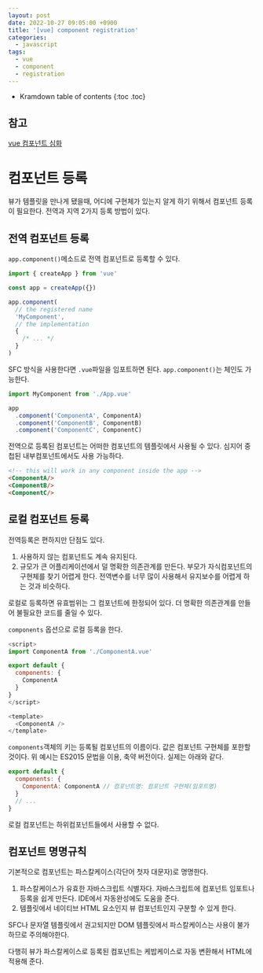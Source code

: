 ```yaml
---
layout: post
date: 2022-10-27 09:05:00 +0900
title: '[vue] component registration'
categories:
  - javascript
tags:
  - vue
  - component
  - registration
---
```


* Kramdown table of contents
{:toc .toc}

## 참고

[vue 컴포넌트 심화](https://vuejs.org/guide/components/registration.html)


# 컴포넌트 등록

뷰가 템플릿을 만나게 됐을때, 어디에 구현체가 있는지 알게 하기 위해서 컴포넌트 등록이 필요한다. 전역과 지역 2가지 등록 방법이 있다. 

## 전역 컴포넌트 등록

`app.component()`메소드로 전역 컴포넌트로 등록할 수 있다. 


```js
import { createApp } from 'vue'

const app = createApp({})

app.component(
  // the registered name
  'MyComponent',
  // the implementation
  {
    /* ... */
  }
)
````

SFC 방식을 사용한다면 `.vue`파일을 임포트하면 된다. `app.component()`는 체인도 가능한다. 

```js
import MyComponent from './App.vue'

app
  .component('ComponentA', ComponentA)
  .component('ComponentB', ComponentB)
  .component('ComponentC', ComponentC)
```

전역으로 등록된 컴포넌트는 어떠한 컴포넌트의 템플릿에서 사용될 수 있다. 심지어 중첩된 내부컴포넌트에서도 사용 가능하다. 

```html
<!-- this will work in any component inside the app -->
<ComponentA/>
<ComponentB/>
<ComponentC/>
```

## 로컬 컴포넌트 등록

전역등록은 편하지만 단점도 있다.

1. 사용하지 않는 컴포넌트도 계속 유지된다. 
2. 규모가 큰 어플리케이션에서 덜 명확한 의존관계를 만든다. 부모가 자식컴포넌트의 구현체를 찾기 어렵게 한다. 전역변수를 너무 많이 사용해서 유지보수를 어렵게 하는 것과 비슷하다. 

로컬로 등록하면 유효범위는 그 컴포넌트에 한정되어 있다. 더 명확한 의존관계를 만들어 불필요한 코드를 줄일 수 있다. 

`components` 옵션으로 로컬 등록을 한다. 

```js
<script>
import ComponentA from './ComponentA.vue'

export default {
  components: {
    ComponentA
  }
}
</script>

<template>
  <ComponentA />
</template>
```

`components`객체의 키는 등록될 컴포넌트의 이름이다. 값은 컴포넌트 구현체를 포한할것이다. 위 예시는 ES2015 문법을 이용, 축약 버전이다. 실제는 아래와 같다. 

```js
export default {
  components: {
    ComponentA: ComponentA // 컴포넌트명: 컴포넌트 구현체(임포트명)
  }
  // ...
}
```

로컬 컴포넌트는 하위컴포넌트들에서 사용할 수 없다. 


## 컴포넌트 명명규칙

기본적으로 컴포넌트는 파스칼케이스(각단어 첫자 대문자)로 명명한다. 

1. 파스칼케이스가 유효한 자바스크립트 식별자다. 자바스크립트에 컴포넌트 임포트나 등록을 쉽게 만든다. IDE에서 자동완성에도 도움을 준다. 
2. 템플릿에서 네이티브 HTML 요소인지 뷰 컴포넌트인지 구분할 수 있게 한다.

SFC나 문자열 템플릿에서 권고되지만 DOM 템플릿에서 파스칼케이스는 사용이 불가하므로 주의해야한다.

다행히 뷰가 파스칼케이스로 등록된 컴포넌트는 케밥케이스로 자동 변환해서 HTML에 적용해 준다. 